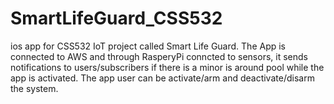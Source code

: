 # SmartLifeGuard_CSS532
ios app for CSS532 IoT project called Smart Life Guard. The App is connected to AWS and through RasperyPi conncted to sensors, it sends notifications to users/subscribers if there is a minor is around pool while the app is activated. The app user can be activate/arm and deactivate/disarm the system. 
